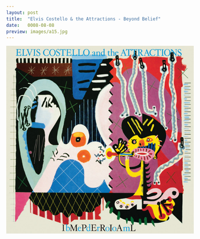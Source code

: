 ```yaml
---
layout: post
title:  "Elvis Costello & the Attractions - Beyond Belief"
date:   0008-08-08
preview: images/a15.jpg
---
```


![Elvis Costello & the Attractions - Imperial Bedroom](/images/a15.jpg)
